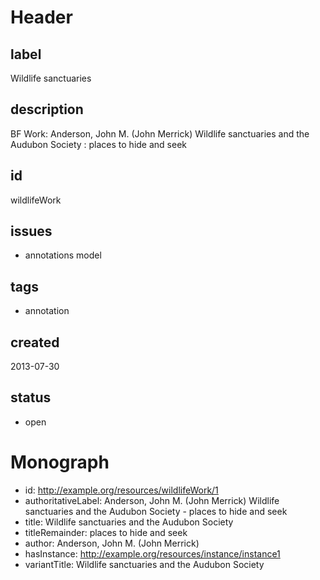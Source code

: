 # Header

## label

Wildlife sanctuaries 

## description

BF Work: Anderson, John M. (John Merrick) Wildlife sanctuaries and the Audubon Society : places to hide and seek

## id

wildlifeWork

## issues

* annotations model

## tags

* annotation

## created

2013-07-30

## status

* open

# Monograph 

* id: http://example.org/resources/wildlifeWork/1
* authoritativeLabel: Anderson, John M. (John Merrick) Wildlife sanctuaries and the Audubon Society - places to hide and seek
* title: Wildlife sanctuaries and the Audubon Society
* titleRemainder: places to hide and seek
* author: Anderson, John M. (John Merrick) 
* hasInstance: http://example.org/resources/instance/instance1
* variantTitle: Wildlife sanctuaries and the Audubon Society
